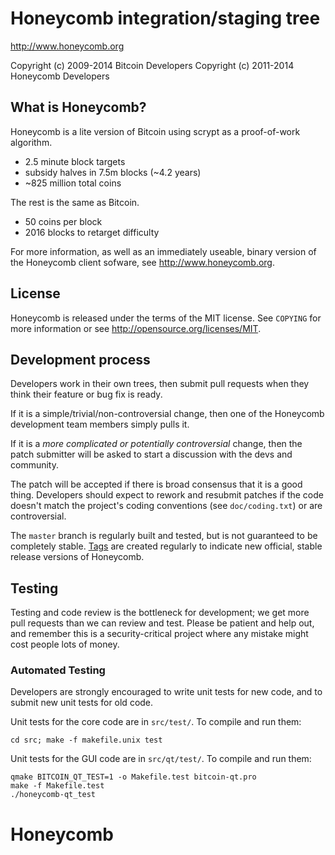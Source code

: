 Honeycomb integration/staging tree
================================

http://www.honeycomb.org

Copyright (c) 2009-2014 Bitcoin Developers
Copyright (c) 2011-2014 Honeycomb Developers

What is Honeycomb?
----------------

Honeycomb is a lite version of Bitcoin using scrypt as a proof-of-work algorithm.
 - 2.5 minute block targets
 - subsidy halves in 7.5m blocks (~4.2 years)
 - ~825 million total coins

The rest is the same as Bitcoin.
 - 50 coins per block
 - 2016 blocks to retarget difficulty

For more information, as well as an immediately useable, binary version of
the Honeycomb client sofware, see http://www.honeycomb.org.

License
-------

Honeycomb is released under the terms of the MIT license. See `COPYING` for more
information or see http://opensource.org/licenses/MIT.

Development process
-------------------

Developers work in their own trees, then submit pull requests when they think
their feature or bug fix is ready.

If it is a simple/trivial/non-controversial change, then one of the Honeycomb
development team members simply pulls it.

If it is a *more complicated or potentially controversial* change, then the patch
submitter will be asked to start a discussion with the devs and community.

The patch will be accepted if there is broad consensus that it is a good thing.
Developers should expect to rework and resubmit patches if the code doesn't
match the project's coding conventions (see `doc/coding.txt`) or are
controversial.

The `master` branch is regularly built and tested, but is not guaranteed to be
completely stable. [Tags](https://github.com/honeycomb-project/honeycomb/tags) are created
regularly to indicate new official, stable release versions of Honeycomb.

Testing
-------

Testing and code review is the bottleneck for development; we get more pull
requests than we can review and test. Please be patient and help out, and
remember this is a security-critical project where any mistake might cost people
lots of money.

### Automated Testing

Developers are strongly encouraged to write unit tests for new code, and to
submit new unit tests for old code.

Unit tests for the core code are in `src/test/`. To compile and run them:

    cd src; make -f makefile.unix test

Unit tests for the GUI code are in `src/qt/test/`. To compile and run them:

    qmake BITCOIN_QT_TEST=1 -o Makefile.test bitcoin-qt.pro
    make -f Makefile.test
    ./honeycomb-qt_test

# Honeycomb

